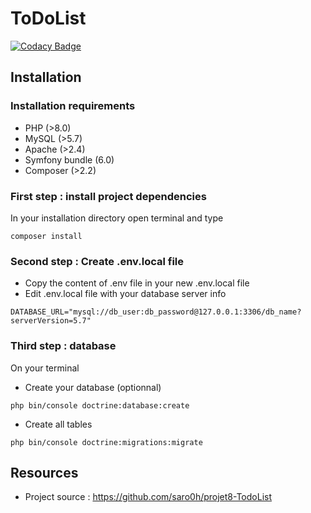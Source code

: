 # ToDoList
[![Codacy Badge](https://app.codacy.com/project/badge/Grade/0705cbd0e97342418b53262cbf996320)](https://www.codacy.com/gh/Monsapps/TodoList/dashboard?utm_source=github.com&amp;utm_medium=referral&amp;utm_content=Monsapps/TodoList&amp;utm_campaign=Badge_Grade)

## Installation

### Installation requirements
*   PHP (>8.0)
*   MySQL (>5.7)
*   Apache (>2.4)
*   Symfony bundle (6.0)
*   Composer (>2.2)

### First step : install project dependencies
In your installation directory open terminal and type
```text
composer install
```

### Second step : Create .env.local file
*   Copy the content of .env file in your new .env.local file
*   Edit .env.local file with your database server info
```text
DATABASE_URL="mysql://db_user:db_password@127.0.0.1:3306/db_name?serverVersion=5.7"
```

### Third step : database
On your terminal
*   Create your database (optionnal)
```text
php bin/console doctrine:database:create
```
*   Create all tables
```text
php bin/console doctrine:migrations:migrate
```

## Resources
*   Project source : https://github.com/saro0h/projet8-TodoList

